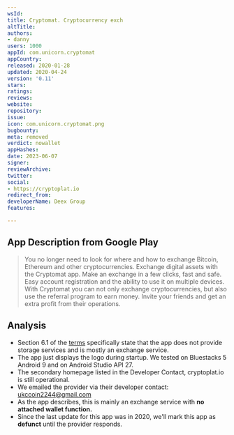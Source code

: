```yaml
---
wsId: 
title: Cryptomat. Cryptocurrency exch
altTitle: 
authors:
- danny
users: 1000
appId: com.unicorn.cryptomat
appCountry: 
released: 2020-01-28
updated: 2020-04-24
version: '0.11'
stars: 
ratings: 
reviews: 
website: 
repository: 
issue: 
icon: com.unicorn.cryptomat.png
bugbounty: 
meta: removed
verdict: nowallet
appHashes: 
date: 2023-06-07
signer: 
reviewArchive: 
twitter: 
social:
- https://cryptoplat.io
redirect_from: 
developerName: Deex Group
features: 

---
```


## App Description from Google Play 

> You no longer need to look for where and how to exchange Bitcoin, Ethereum and other cryptocurrencies. Exchange digital assets with the Cryptomat app. Make an exchange in a few clicks, fast and safe. Easy account registration and the ability to use it on multiple devices. With Cryptomat you can not only exchange cryptocurrencies, but also use the referral program to earn money. Invite your friends and get an extra profit from their operations.

## Analysis

- Section 6.1 of the [terms](https://cryptoplat.io/terms-of-service) specifically state that the app does not provide storage services and is mostly an exchange service. 
- The app just displays the logo during startup. We tested on Bluestacks 5 Android 9 and on Android Studio API 27.
- The secondary homepage listed in the Developer Contact, cryptoplat.io is still operational. 
- We emailed the provider via their developer contact: ukccoin2244@gmail.com
- As the app describes, this is mainly an exchange service with **no attached wallet function.** 
- Since the last update for this app was in 2020, we'll mark this app as **defunct** until the provider responds.


